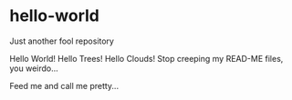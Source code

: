 # hello-world
Just another fool repository

Hello World!  Hello Trees!  Hello Clouds!  Stop creeping my READ-ME files, you weirdo...

Feed me and call me pretty...
